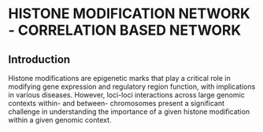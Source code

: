 # HISTONE MODIFICATION NETWORK - CORRELATION BASED NETWORK
## Introduction
Histone modifications are epigenetic marks that play a critical role in modifying gene expression and regulatory region function, with implications in various diseases. However, loci-loci interactions across large genomic contexts within- and between- chromosomes present a significant challenge in understanding the importance of a given histone modification within a given genomic context.

